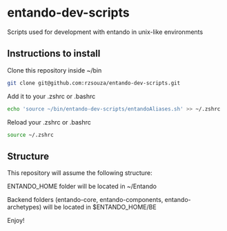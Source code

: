 # entando-dev-scripts

Scripts used for development with entando in unix-like environments

## Instructions to install 

Clone this repository inside ~/bin

```bash
git clone git@github.com:rzsouza/entando-dev-scripts.git
```

Add it to your .zshrc or .bashrc

```bash
echo 'source ~/bin/entando-dev-scripts/entandoAliases.sh' >> ~/.zshrc
```

Reload your .zshrc or .bashrc

```bash
source ~/.zshrc
```

## Structure

This repository will assume the following structure:

ENTANDO_HOME folder will be located in ~/Entando

Backend folders (entando-core, entando-components, entando-archetypes) will be located in $ENTANDO_HOME/BE


Enjoy!
